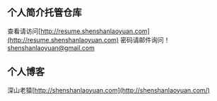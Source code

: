 ## 个人简介托管仓库
查看请访问[http://resume.shenshanlaoyuan.com](http://resume.shenshanlaoyuan.com)
密码请邮件询问！shenshanlaoyuan@gmail.com

## 个人博客
深山老猿[http://shenshanlaoyuan.com](http://shenshanlaoyuan.com/)
